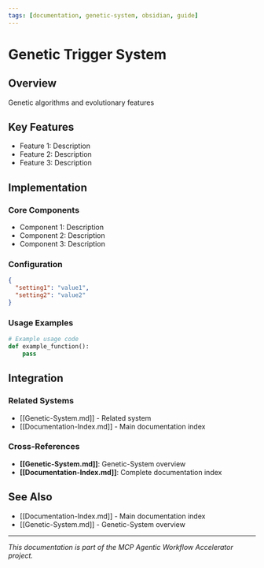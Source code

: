 ```yaml
---
tags: [documentation, genetic-system, obsidian, guide]
---
```

# Genetic Trigger System

## Overview

Genetic algorithms and evolutionary features

## Key Features

- Feature 1: Description
- Feature 2: Description  
- Feature 3: Description

## Implementation

### Core Components

- Component 1: Description
- Component 2: Description
- Component 3: Description

### Configuration

```json
{
  "setting1": "value1",
  "setting2": "value2"
}
```

### Usage Examples

```python
# Example usage code
def example_function():
    pass
```

## Integration

### Related Systems

- [[Genetic-System.md]] - Related system
- [[Documentation-Index.md]] - Main documentation index

### Cross-References

- **[[Genetic-System.md]]**: Genetic-System overview
- **[[Documentation-Index.md]]**: Complete documentation index

## See Also

- [[Documentation-Index.md]] - Main documentation index
- [[Genetic-System.md]] - Genetic-System overview

---

*This documentation is part of the MCP Agentic Workflow Accelerator project.*
